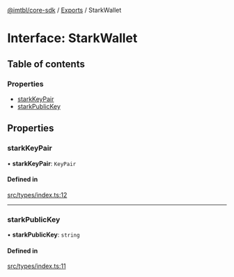 [@imtbl/core-sdk](../README.md) / [Exports](../modules.md) / StarkWallet

# Interface: StarkWallet

## Table of contents

### Properties

- [starkKeyPair](StarkWallet.md#starkkeypair)
- [starkPublicKey](StarkWallet.md#starkpublickey)

## Properties

### starkKeyPair

• **starkKeyPair**: `KeyPair`

#### Defined in

[src/types/index.ts:12](https://github.com/immutable/imx-core-sdk/blob/7204457/src/types/index.ts#L12)

___

### starkPublicKey

• **starkPublicKey**: `string`

#### Defined in

[src/types/index.ts:11](https://github.com/immutable/imx-core-sdk/blob/7204457/src/types/index.ts#L11)
